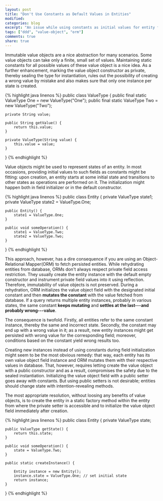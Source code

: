```yaml
---
layout: post
title: "Don't Use Constants as Default Values in Entities"
modified:
categories: blog
excerpt: "An issue while using constants as initial values for entity fields and how to resolve it."
tags: ["ddd", "value-object", "orm"]
comments: true
share: true
---
```


Immutable value objects are a nice abstraction for many scenarios. Some value objects can take only a finite, small set of values. Maintaining static constants for all possible values of these value object is a nice idea. As a further enhancement, marking the value object constructor as private, thereby sealing the type for instantiation, rules out the possibility of creating a wrong value by mistake and also makes sure that only one instance per state is created.

{% highlight java linenos %}
public class ValueType {
    public final static ValueType One = new ValueType("One");
    public final static ValueType Two = new ValueType("Two");

    private String value;

    public String getValue() {
        return this.value;
    }

    private ValueType(String value) {
        this.value = value;
    }
}
{% endhighlight %}

Value objects might be used to represent states of an entity. In most occasions, providing initial values to such fields as constants might be fitting: upon creation, an entity starts at some initial state and transitions to other states as operations are performed on it. The initialization might happen both in field initializer or in the default constructor.

{% highlight java linenos %}
public class Entity {
    private ValueType state1;
    private ValueType state2 = ValueType.One;

    public Entity() {
        state1 = ValueType.One;
    }

    public void someOperation() {
        state1 = ValueType.Two;
        state2 = ValueType.Two;
    }
}
{% endhighlight %}

This approach, however, has a dire consequence if you are using an Object-Relational Mapper(ORM) to fetch persisted entities. While rehydrating entities from database, ORMs don't always respect private field access restriction. They usually create the entity instance with the default empty constructor and instrument private field values into it using reflection. Therefore, immutability of value objects is not preserved. During a rehydration, ORM initializes the value object field with the designated initial constant and then **mutates the constant** with the value fetched from database. If a query returns multiple entity instances, probably in various states, the same constant **keeps mutating** and **settles at the last---and probably wrong---value**.

The consequence is twofold. Firstly, all entities refer to the same constant instance, thereby the same and incorrect state. Secondly, the constant may end up with a wrong value in it; as a result, new entity instances might get persisted with wrong value for the corresponding field; moreover, conditions based on the constant yield wrong results too.

Creating new instances instead of using constants during field initialization might seem to be the most obvious remedy: that way, each entity has its own value object field instance and ORM mutates them with their respective values in database. That, however, requires letting create the value object with a public constructor and as a result, compromises the safety due to the sealed instantiation. Initializing the value object field with a public setter goes away with constants. But using public setters is not desirable; entities should change state with intention-revealing methods.

The most appropriate resolution, without loosing any benefits of value objects, is to create the entity in a static factory method within the entity from where the private setter is accessible and to initialize the value object field immediately after creation.

{% highlight java linenos %}
public class Entity {
    private ValueType state;

    public ValueType getState() {
        return this.state;
    }

    public void someOperation() {
        state = ValueType.Two;
    }

    public static createInstance() {

        Entity instance = new Entity();
        instance.state = ValueType.One; // set initial state
        return instance;
    }
}
{% endhighlight %}
